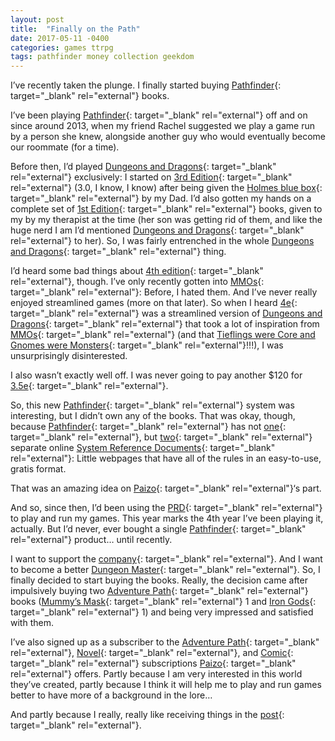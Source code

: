 ```yaml
---
layout: post
title:  "Finally on the Path"
date: 2017-05-11 -0400
categories: games ttrpg
tags: pathfinder money collection geekdom
---
```


I’ve recently taken the plunge. I finally started buying
[Pathfinder][1]{: target="_blank" rel="external"} books.

I’ve been playing [Pathfinder][1]{: target="_blank" rel="external"} off
and on since around 2013, when my friend Rachel suggested we play a game
run by a person she knew, alongside another guy who would eventually
become our roommate (for a time).

 <a id="more" /> Before then, I’d played [Dungeons and Dragons][2]{: target="_blank"
rel="external"} exclusively: I started on [3rd Edition][3]{:
target="_blank" rel="external"} (3.0, I know, I know) after being given
the [Holmes blue box][4]{: target="_blank" rel="external"} by my Dad.
I’d also gotten my hands on a complete set of [1st Edition][5]{:
target="_blank" rel="external"} books, given to my by my therapist at
the time (her son was getting rid of them, and like the huge nerd I am
I’d mentioned [Dungeons and Dragons][2]{: target="_blank"
rel="external"} to her). So, I was fairly entrenched in the whole
[Dungeons and Dragons][2]{: target="_blank" rel="external"} thing.

I’d heard some bad things about [4th edition][6]{: target="_blank"
rel="external"}, though. I’ve only recently gotten into [MMOs][7]{:
target="_blank" rel="external"}\: Before, I hated them. And I’ve never
really enjoyed streamlined games (more on that later). So when I heard
[4e][6]{: target="_blank" rel="external"} was a streamlined version of
[Dungeons and Dragons][2]{: target="_blank" rel="external"} that took a
lot of inspiration from [MMOs][7]{: target="_blank" rel="external"} (and
that [Tieflings were Core and Gnomes were Monsters][8]{: target="_blank"
rel="external"}!!!), I was unsurprisingly disinterested.

I also wasn’t exactly well off. I was never going to pay another $120
for [3.5e][9]{: target="_blank" rel="external"}.

So, this new [Pathfinder][1]{: target="_blank" rel="external"} system
was interesting, but I didn’t own any of the books. That was okay,
though, because [Pathfinder][1]{: target="_blank" rel="external"} has
not [one][10]{: target="_blank" rel="external"}, but [two][11]{:
target="_blank" rel="external"} separate online [System Reference
Documents][12]{: target="_blank" rel="external"}\: Little webpages that
have all of the rules in an easy-to-use, gratis format.

That was an amazing idea on [Paizo][13]{: target="_blank"
rel="external"}‘s part.

And so, since then, I’d been using the [PRD][10]{: target="_blank"
rel="external"} to play and run my games. This year marks the 4th year
I’ve been playing it, actually. But I’d never, ever bought a single
[Pathfinder][1]{: target="_blank" rel="external"} product… until
recently.

I want to support the [company][13]{: target="_blank" rel="external"}.
And I want to become a better [Dungeon Master][14]{: target="_blank"
rel="external"}. So, I finally decided to start buying the books.
Really, the decision came after impulsively buying two [Adventure
Path][15]{: target="_blank" rel="external"} books ([Mummy’s Mask][16]{:
target="_blank" rel="external"} 1 and [Iron Gods][17]{: target="_blank"
rel="external"} 1) and being very impressed and satisfied with them.

I’ve also signed up as a subscriber to the [Adventure Path][15]{:
target="_blank" rel="external"}, [Novel][18]{: target="_blank"
rel="external"}, and [Comic][19]{: target="_blank" rel="external"}
subscriptions [Paizo][13]{: target="_blank" rel="external"} offers.
Partly because I am very interested in this world they’ve created,
partly because I think it will help me to play and run games better to
have more of a background in the lore…

And partly because I really, really like receiving things in the
[post][20]{: target="_blank" rel="external"}.



[1]: https://en.wikipedia.org/wiki/Pathfinder_Roleplaying_Game
[2]: https://en.wikipedia.org/wiki/Dungeons_%26_Dragons
[3]: https://en.wikipedia.org/wiki/Editions_of_Dungeons_%26_Dragons#Dungeons_.26_Dragons_3rd_edition
[4]: https://en.wikipedia.org/wiki/Dungeons_%26_Dragons_Basic_Set
[5]: https://en.wikipedia.org/wiki/Editions_of_Dungeons_%26_Dragons#Advanced_Dungeons_.26_Dragons
[6]: https://en.wikipedia.org/wiki/Editions_of_Dungeons_%26_Dragons#Dungeons_.26_Dragons_4th_edition
[7]: https://en.wikipedia.org/wiki/Massively_multiplayer_online_game
[8]: https://www.youtube.com/watch?v=4UqFPujRZWo
[9]: https://en.wikipedia.org/wiki/Editions_of_Dungeons_%26_Dragons#Dungeons_.26_Dragons_v3.5
[10]: http://paizo.com/pathfinderRPG/prd/
[11]: http://www.d20pfsrd.com/
[12]: https://en.wikipedia.org/wiki/System_Reference_Document
[13]: http://paizo.com/
[14]: https://www.reddit.com/r/DnD/comments/2a20lj/which_name_is_more_accurate_gamemaster_or/ciqqfmr/
[15]: http://paizo.com/products/btpy7xpn?Pathfinder-Adventure-Path-Subscription
[16]: http://paizo.com/pathfinder/adventurePath/mummysMask
[17]: http://paizo.com/pathfinder/adventurePath/ironGods
[18]: http://paizo.com/products/btpy8dea?Pathfinder-Tales-Subscription
[19]: http://paizo.com/products/btpy8tvw?Pathfinder-Comics-Subscription
[20]: https://xkcd.com/576/
